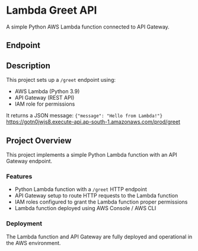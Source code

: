 # Lambda Greet API

A simple Python AWS Lambda function connected to API Gateway.

## Endpoint


## Description

This project sets up a `/greet` endpoint using:

- AWS Lambda (Python 3.9)
- API Gateway (REST API)
- IAM role for permissions

It returns a JSON message: `{"message": "Hello from Lambda!"}`
https://gotn0jwjs8.execute-api.ap-south-1.amazonaws.com/prod/greet
## Project Overview

This project implements a simple Python Lambda function with an API Gateway endpoint.

### Features
- Python Lambda function with a `/greet` HTTP endpoint
- API Gateway setup to route HTTP requests to the Lambda function
- IAM roles configured to grant the Lambda function proper permissions
- Lambda function deployed using AWS Console / AWS CLI

### Deployment
The Lambda function and API Gateway are fully deployed and operational in the AWS environment.
